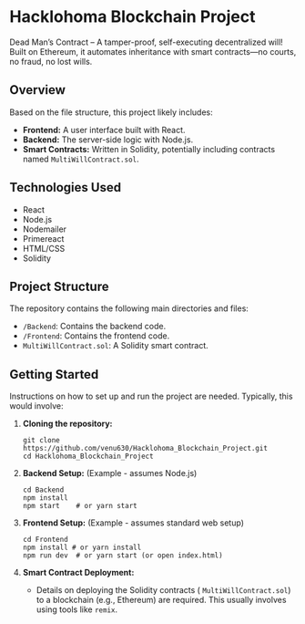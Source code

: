 # Hacklohoma Blockchain Project

Dead Man’s Contract – A tamper-proof, self-executing decentralized will! Built on Ethereum, it automates inheritance with smart contracts—no courts, no fraud, no lost wills.

## Overview

Based on the file structure, this project likely includes:

*   **Frontend:** A user interface built with React.
*   **Backend:**  The server-side logic with Node.js.
*   **Smart Contracts:** Written in Solidity, potentially including contracts named `MultiWillContract.sol`.


## Technologies Used

*   React
*   Node.js
*   Nodemailer
*   Primereact
*   HTML/CSS
*   Solidity

## Project Structure

The repository contains the following main directories and files:

*   `/Backend`:  Contains the backend code.
*   `/Frontend`: Contains the frontend code.
*   `MultiWillContract.sol`: A Solidity smart contract.

## Getting Started

Instructions on how to set up and run the project are needed.  Typically, this would involve:

1.  **Cloning the repository:**
    ```
    git clone https://github.com/venu630/Hacklohoma_Blockchain_Project.git
    cd Hacklohoma_Blockchain_Project
    ```

2.  **Backend Setup:** (Example - assumes Node.js)
    ```
    cd Backend
    npm install  
    npm start    # or yarn start
    ```

3.  **Frontend Setup:** (Example - assumes standard web setup)
    ```
    cd Frontend
    npm install # or yarn install
    npm run dev  # or yarn start (or open index.html)
    ```

4.  **Smart Contract Deployment:**

    *   Details on deploying the Solidity contracts ( `MultiWillContract.sol`) to a blockchain (e.g., Ethereum) are required.  This usually involves using tools like `remix`.



